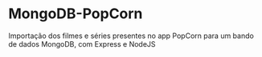 # MongoDB-PopCorn
Importação dos filmes e séries presentes no app PopCorn para um bando de dados MongoDB, com Express e NodeJS
